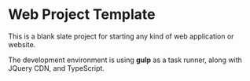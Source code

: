 # Web Project Template

This is a blank slate project for starting any kind of web application or website.

The development environment is using **gulp** as a task runner, along with JQuery CDN, and TypeScript.